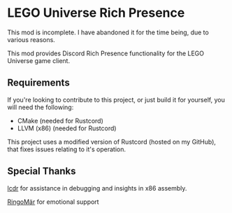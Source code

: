 # LEGO Universe Rich Presence

This mod is incomplete. I have abandoned it for the time being, due to various reasons.

This mod provides Discord Rich Presence functionality for the LEGO Universe game client.

## Requirements

If you're looking to contribute to this project, or just build it for yourself, you will need the following:

- CMake (needed for Rustcord)
- LLVM (x86) (needed for Rustcord)

This project uses a modified version of Rustcord (hosted on my GitHub), that fixes issues relating to it's operation.

## Special Thanks

[lcdr](https://github.com/lcdr) for assistance in debugging and insights in x86 assembly.

[RingoMär](https://rinfolio.vercel.app/) for emotional support
